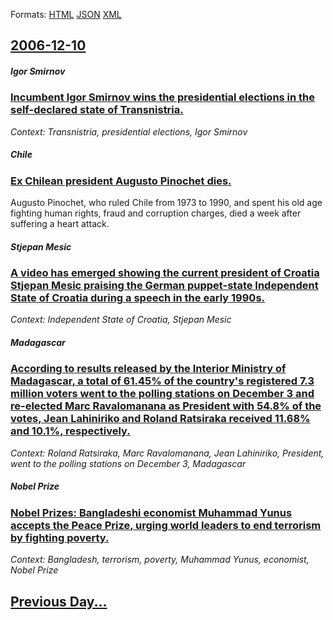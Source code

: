 
Formats: [HTML](2006/12/10/index.html)  [JSON](2006/12/10/index.json)  [XML](2006/12/10/index.xml)  

## [2006-12-10](/news/2006/12/10/index.md)

##### Igor Smirnov
### [ Incumbent Igor Smirnov wins the presidential elections in the self-declared state of Transnistria. ](/news/2006/12/10/incumbent-igor-smirnov-wins-the-presidential-elections-in-the-self-declared-state-of-transnistria.md)
_Context: Transnistria, presidential elections, Igor Smirnov_

##### Chile
### [ Ex Chilean president Augusto Pinochet dies. ](/news/2006/12/10/ex-chilean-president-augusto-pinochet-dies.md)
Augusto Pinochet, who ruled Chile from 1973 to 1990, and spent his old age fighting human rights, fraud and corruption charges, died a week after suffering a heart attack.

##### Stjepan Mesic
### [ A video has emerged showing the current president of Croatia Stjepan Mesic praising the German puppet-state Independent State of Croatia during a speech in the early 1990s. ](/news/2006/12/10/a-video-has-emerged-showing-the-current-president-of-croatia-stjepan-mesia-praising-the-german-puppet-state-independent-state-of-croatia-d.md)
_Context: Independent State of Croatia, Stjepan Mesic_

##### Madagascar
### [ According to results released by the Interior Ministry of Madagascar, a total of 61.45% of the country's registered 7.3 million voters went to the polling stations on December 3 and re-elected Marc Ravalomanana as President with 54.8% of the votes, Jean Lahiniriko and Roland Ratsiraka received 11.68% and 10.1%, respectively. ](/news/2006/12/10/according-to-results-released-by-the-interior-ministry-of-madagascar-a-total-of-61-45-of-the-country-s-registered-7-3-million-voters-went.md)
_Context: Roland Ratsiraka, Marc Ravalomanana, Jean Lahiniriko, President, went to the polling stations on December 3, Madagascar_

##### Nobel Prize
### [ Nobel Prizes: Bangladeshi economist Muhammad Yunus accepts the Peace Prize, urging world leaders to end terrorism by fighting poverty. ](/news/2006/12/10/nobel-prizes-bangladeshi-economist-muhammad-yunus-accepts-the-peace-prize-urging-world-leaders-to-end-terrorism-by-fighting-poverty.md)
_Context: Bangladesh, terrorism, poverty, Muhammad Yunus, economist, Nobel Prize_

## [Previous Day...](/news/2006/12/9/index.md)

